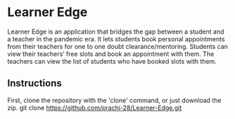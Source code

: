 # Learner Edge

Learner Edge is an application that bridges the gap between a student and a teacher in the pandemic era. It lets students book personal appointments from their teachers for one to one doubt clearance/mentoring. Students can view their teachers’ free slots and book an appointment with them. The teachers can view the list of students who have booked slots with them. 


## Instructions
First, clone the repository with the 'clone' command, or just download the zip.
git clone https://github.com/prachi-28/Learner-Edge.git
